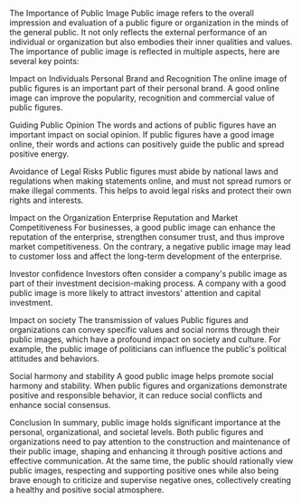 The Importance of Public Image
Public image refers to the overall impression and evaluation of a public figure or organization in the minds of the general public. It not only reflects the external performance of an individual or organization but also embodies their inner qualities and values. The importance of public image is reflected in multiple aspects, here are several key points:

Impact on Individuals
Personal Brand and Recognition
The online image of public figures is an important part of their personal brand. A good online image can improve the popularity, recognition and commercial value of public figures.

Guiding Public Opinion
The words and actions of public figures have an important impact on social opinion. If public figures have a good image online, their words and actions can positively guide the public and spread positive energy.

Avoidance of Legal Risks
Public figures must abide by national laws and regulations when making statements online, and must not spread rumors or make illegal comments. This helps to avoid legal risks and protect their own rights and interests.

Impact on the Organization
Enterprise Reputation and Market Competitiveness
For businesses, a good public image can enhance the reputation of the enterprise, strengthen consumer trust, and thus improve market competitiveness. On the contrary, a negative public image may lead to customer loss and affect the long-term development of the enterprise.

Investor confidence
Investors often consider a company's public image as part of their investment decision-making process. A company with a good public image is more likely to attract investors' attention and capital investment.

Impact on society
The transmission of values
Public figures and organizations can convey specific values and social norms through their public images, which have a profound impact on society and culture. For example, the public image of politicians can influence the public's political attitudes and behaviors.

Social harmony and stability
A good public image helps promote social harmony and stability. When public figures and organizations demonstrate positive and responsible behavior, it can reduce social conflicts and enhance social consensus.

Conclusion
In summary, public image holds significant importance at the personal, organizational, and societal levels. Both public figures and organizations need to pay attention to the construction and maintenance of their public image, shaping and enhancing it through positive actions and effective communication. At the same time, the public should rationally view public images, respecting and supporting positive ones while also being brave enough to criticize and supervise negative ones, collectively creating a healthy and positive social atmosphere.
